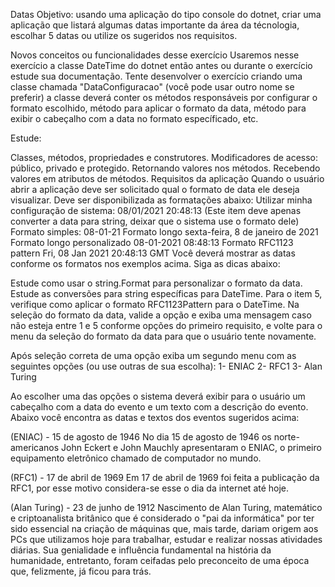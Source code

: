Datas
Objetivo: usando uma aplicação do tipo console do dotnet, criar uma aplicação que listará algumas datas importante da área da técnologia, escolhar 5 datas ou utilize os sugeridos nos requisitos.

Novos conceitos ou funcionalidades desse exercício
Usaremos nesse exercício a classe DateTime do dotnet então antes ou durante o exercício estude sua documentação. Tente desenvolver o exercício criando uma classe chamada "DataConfiguracao" (você pode usar outro nome se preferir) a classe deverá conter os métodos responsáveis por configurar o formato escolhido, método para aplicar o formato da data, método para exibir o cabeçalho com a data no formato específicado, etc.

Estude:

Classes, métodos, propriedades e construtores.
Modificadores de acesso: público, privado e protegido.
Retornando valores nos métodos.
Recebendo valores em atributos de métodos.
Requisitos da aplicação
Quando o usuário abrir a aplicação deve ser solicitado qual o formato de data ele deseja visualizar. Deve ser disponibilizada as formatações abaixo:
Utilizar minha configuração de sistema: 08/01/2021 20:48:13 (Este item deve apenas converter a data para string, deixar que o sistema use o formato dele)
Formato simples: 08-01-21
Formato longo sexta-feira, 8 de janeiro de 2021
Formato longo personalizado 08-01-2021 08:48:13
Formato RFC1123 pattern Fri, 08 Jan 2021 20:48:13 GMT
Você deverá mostrar as datas conforme os formatos nos exemplos acima. Siga as dicas abaixo:

Estude como usar o string.Format para personalizar o formato da data.
Estude as conversões para string específicas para DateTime.
Para o item 5, verifique como aplicar o formato RFC1123Pattern para o DateTime.
Na seleção do formato da data, valide a opção e exiba uma mensagem caso não esteja entre 1 e 5 conforme opções do primeiro requisito, e volte para o menu da seleção do formato da data para que o usuário tente novamente.

Após seleção correta de uma opção exiba um segundo menu com as seguintes opções (ou use outras de sua escolha): 1- ENIAC 2- RFC1 3- Alan Turing

Ao escolher uma das opções o sistema deverá exibir para o usuário um cabeçalho com a data do evento e um texto com a descrição do evento. Abaixo você encontra as datas e textos dos eventos sugeridos acima:

(ENIAC) - 15 de agosto de 1946 No dia 15 de agosto de 1946 os norte-americanos John Eckert e John Mauchly apresentaram o ENIAC, o primeiro equipamento eletrônico chamado de computador no mundo.

(RFC1) - 17 de abril de 1969 Em 17 de abril de 1969 foi feita a publicação da RFC1, por esse motivo considera-se esse o dia da internet até hoje.

(Alan Turing) - 23 de junho de 1912 Nascimento de Alan Turing, matemático e criptoanalista britânico que é considerado o "pai da informática" por ter sido essencial na criação de máquinas que, mais tarde, dariam origem aos PCs que utilizamos hoje para trabalhar, estudar e realizar nossas atividades diárias. Sua genialidade e influência fundamental na história da humanidade, entretanto, foram ceifadas pelo preconceito de uma época que, felizmente, já ficou para trás.